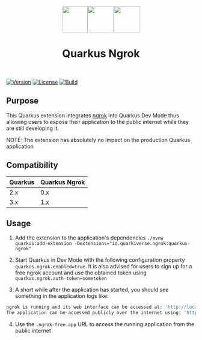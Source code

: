 
<div align="center">
<img src="https://github.com/quarkiverse/quarkus-ngrok/blob/main/docs/modules/ROOT/assets/images/quarkus.svg" width="67" height="70" ><img src="https://github.com/quarkiverse/quarkus-ngrok/blob/main/docs/modules/ROOT/assets/images/plus-sign.svg" height="70" ><img src="https://github.com/quarkiverse/quarkus-ngrok/blob/main/docs/modules/ROOT/assets/images/ngrok.svg" height="70" >

# Quarkus Ngrok
</div>
<br>

[![Version](https://img.shields.io/maven-central/v/io.quarkiverse.ngrok/quarkus-ngrok?logo=apache-maven&style=flat-square)](https://search.maven.org/artifact/io.quarkiverse.ngrok/quarkus-ngrok)
[![License](https://img.shields.io/badge/License-Apache%202.0-blue.svg?style=flat-square)](https://opensource.org/licenses/Apache-2.0)
[![Build](https://github.com/quarkiverse/quarkus-ngrok/actions/workflows/build.yml/badge.svg)](https://github.com/quarkiverse/quarkus-ngrok/actions/workflows/build.yml)


## Purpose

This Quarkus extension integrates [ngrok](https://ngrok.com/) into Quarkus Dev Mode thus allowing users to expose their application to the public internet while they are still developing it.

NOTE: The extension has absolutely no impact on the production Quarkus application

## Compatibility

| Quarkus | Quarkus Ngrok |
|---------|---------------|
| 2.x     | 0.x           |
| 3.x     | 1.x           |

## Usage

1. Add the extension to the application's dependencies `./mvnw quarkus:add-extension -Dextensions="io.quarkiverse.ngrok:quarkus-ngrok"`

2. Start Quarkus in Dev Mode with the following configuration property `quarkus.ngrok.enabled=true`. It is also advised for users to sign up for a free ngrok account and use the obtained token using `quarkus.ngrok.auth-token=sometoken` 

3. A short while after the application has started, you should see something in the application logs like:

```bash
ngrok is running and its web interface can be accessed at: 'http://localhost:4040'
The application can be accessed publicly over the internet using: 'http://4f59-68-81-186-238.ngrok-free.app'
```

4. Use the `.ngrok-free.app` URL to access the running application from the public internet
